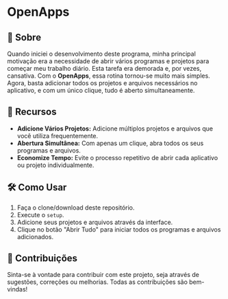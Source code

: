 # OpenApps


## 📖 Sobre

Quando iniciei o desenvolvimento deste programa, minha principal motivação era a necessidade de abrir vários programas e projetos para começar meu trabalho diário. Esta tarefa era demorada e, por vezes, cansativa. Com o **OpenApps**, essa rotina tornou-se muito mais simples. Agora, basta adicionar todos os projetos e arquivos necessários no aplicativo, e com um único clique, tudo é aberto simultaneamente.

## 🚀 Recursos

- **Adicione Vários Projetos:** Adicione múltiplos projetos e arquivos que você utiliza frequentemente.
- **Abertura Simultânea:** Com apenas um clique, abra todos os seus programas e arquivos.
- **Economize Tempo:** Evite o processo repetitivo de abrir cada aplicativo ou projeto individualmente.

## 🛠 Como Usar

1. Faça o clone/download deste repositório.
2. Execute o `setup`.
3. Adicione seus projetos e arquivos através da interface.
4. Clique no botão "Abrir Tudo" para iniciar todos os programas e arquivos adicionados.

## 🙌 Contribuições

Sinta-se à vontade para contribuir com este projeto, seja através de sugestões, correções ou melhorias. Todas as contribuições são bem-vindas!

